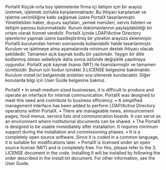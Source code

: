<TR> PortalX
Küçük-orta boy işletmelerde firma içi iletişim için bir arayüz üretmek, işletmek zorlukla karşılanmaktadır. Bu ihtiyacı karşılamak ve işletme verimliliğine katkı sağlamak üzere PortalX tasarlanmıştır.
Yönetilebilen haber, duyuru sayfaları, yemek menüleri, servis listeleri ve iletişim panosu bulunmaktadır.
Kurum dokümanlarının paylaşılabildiği bir ortam olarak hizmet verebilir.
PortalX içinde LDAP/Active Directory işlemlerini yapmak üzere basitleştirilmiş bir yönetim arayüzü eklenmiştir.
PortalX kurulumdan hemen sonrasında kullanılabilir halde tasarlanmıştır. Kurulum ve işletmeye alma aşamalarında minimum destek ihtiyacı olacak şekildedir.
Tamamen açık kaynak kodlu bir yazılımdır. Yaygın bir dille kodlanmış olması sebebiyle daha sonra üstünde değişiklik yapılmaya uygundur. 
PortalX açık kaynak lisansı (MIT) ile lisanslanmıştır ve tamamen ücretsizdir. Bunun için kodun içindeki 3.LICENSE belgesine bakılmalıdır.
Kurulum
install.txt belgesinde anlatılan sıra izlenerek kurulacaktır. 
Diğer konularda  bilgi için User Guide belgesine bakınız.

<EN>PortalX
    • In small-medium sized businesses, it is difficult to produce and operate an interface for internal communication. PortalX was designed to meet this need and contribute to business efficiency.
    • A simplified management interface has been added to perform LDAP/Active Directory operations within PortalX.
    • There are manageable news, announcement pages, food menus, service lists and communication boards. It can serve as an environment where institutional documents can be shared.
    • The PortalX is designed to be usable immediately after installation. It requires minimum support during the installation and commissioning phases.
    • It is a completely open source software. Since it is coded in a common language, it is suitable for modifications later.
    • PortalX is licensed under an open source license (MIT) and is completely free. For this, please refer to the 3. LICENSE document in the code.
Installing
It will be installed by following the order described in the install.txt document. 
For other information, see the User Guide.
